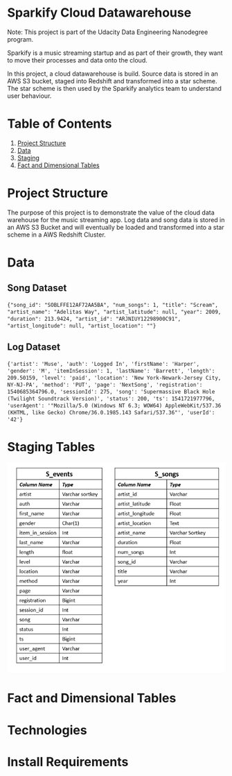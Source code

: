 Sparkify Cloud Datawarehouse
==============
Note: This project is part of the Udacity Data Engineering Nanodegree program.

Sparkify is a music streaming startup and as part of their growth, they want to move their processes and data onto the cloud. 

In this project, a cloud datawarehouse is build. Source data is stored in an AWS S3 bucket, staged into Redshift and transformed into a star scheme. The star scheme is then used by the Sparkify analytics team to understand user behaviour. 

# Table of Contents
1. [Project Structure](#Project)
2. [Data](#Data)
3. [Staging](#Staging_Tables)
4. [Fact and Dimensional Tables](#Fact_Dim)


# Project Structure <a name="Project"></a>


The purpose of this project is to demonstrate the value of the cloud data warehouse for the music streaming app. Log data and song data is stored in an AWS S3 Bucket and will eventually be loaded and transformed into a star scheme in a AWS Redshift Cluster. 



# Data <a name="Data"></a>

## Song Dataset 

```
{"song_id": "SOBLFFE12AF72AA5BA", "num_songs": 1, "title": "Scream", "artist_name": "Adelitas Way", "artist_latitude": null, "year": 2009, "duration": 213.9424, "artist_id": "ARJNIUY12298900C91", "artist_longitude": null, "artist_location": ""}
```

## Log Dataset 
```
{'artist': 'Muse', 'auth': 'Logged In', 'firstName': 'Harper', 'gender': 'M', 'itemInSession': 1, 'lastName': 'Barrett', 'length': 209.50159, 'level': 'paid', 'location': 'New York-Newark-Jersey City, NY-NJ-PA', 'method': 'PUT', 'page': 'NextSong', 'registration': 1540685364796.0, 'sessionId': 275, 'song': 'Supermassive Black Hole (Twilight Soundtrack Version)', 'status': 200, 'ts': 1541721977796, 'userAgent': '"Mozilla/5.0 (Windows NT 6.3; WOW64) AppleWebKit/537.36 (KHTML, like Gecko) Chrome/36.0.1985.143 Safari/537.36"', 'userId': '42'}
```

# Staging Tables <a name="Staging_Tables"></a>

![Alt text](images/Staging_tables.PNG?raw=true "Title")


# Fact and Dimensional Tables <a name="Fact_Dim"></a>

# Technologies <a name="Technologies"></a>

# Install Requirements <a name="Requirements"></a>

